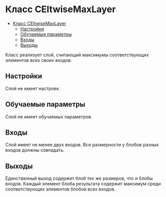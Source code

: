 # Класс CEltwiseMaxLayer

<!-- TOC -->

- [Класс CEltwiseMaxLayer](#класс-celtwisemaxlayer)
    - [Настройки](#настройки)
    - [Обучаемые параметры](#обучаемые-параметры)
    - [Входы](#входы)
    - [Выходы](#выходы)

<!-- /TOC -->

Класс реализует слой, считающий максимумы соответствующих элементов всех своих входов.

## Настройки

Слой не имеет настроек.

## Обучаемые параметры

Слой не имеет обучаемых параметров.

## Входы

Слой имеет не менее двух входов. Все размерности у блобов разных входов должны совпадать.

## Выходы

Единственный выход содержит блоб тех же размеров, что и блобы входов. Каждый элемент блоба результата содержит максимум среди соответствующих элементов блобов всех входов.
